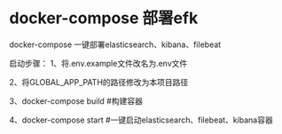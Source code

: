 # docker-compose 部署efk
docker-compose 一键部署elasticsearch、kibana、filebeat
            
启动步骤：
1、将.env.example文件改名为.env文件

2、将GLOBAL_APP_PATH的路径修改为本项目路径

3、docker-compose build    #构建容器

4、docker-compose start    #一键启动elasticsearch、filebeat、kibana容器
